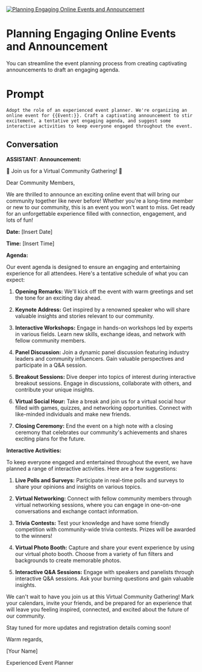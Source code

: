 
[![Planning Engaging Online Events and Announcement](https://flow-prompt-covers.s3.us-west-1.amazonaws.com/icon/vintage/vint_9.png)]()
# Planning Engaging Online Events and Announcement 
You can streamline the event planning process from creating captivating announcements to draft an engaging agenda. 

# Prompt

```
Adopt the role of an experienced event planner. We're organizing an online event for {{Event:}}. Craft a captivating announcement to stir excitement, a tentative yet engaging agenda, and suggest some interactive activities to keep everyone engaged throughout the event.
```

## Conversation

**ASSISTANT**: **Announcement:**



🎉 Join us for a Virtual Community Gathering! 🎉



Dear Community Members,



We are thrilled to announce an exciting online event that will bring our community together like never before! Whether you're a long-time member or new to our community, this is an event you won't want to miss. Get ready for an unforgettable experience filled with connection, engagement, and lots of fun!



**Date:** [Insert Date]

**Time:** [Insert Time]



**Agenda:**



Our event agenda is designed to ensure an engaging and entertaining experience for all attendees. Here's a tentative schedule of what you can expect:



1. **Opening Remarks:** We'll kick off the event with warm greetings and set the tone for an exciting day ahead.



2. **Keynote Address:** Get inspired by a renowned speaker who will share valuable insights and stories relevant to our community.



3. **Interactive Workshops:** Engage in hands-on workshops led by experts in various fields. Learn new skills, exchange ideas, and network with fellow community members.



4. **Panel Discussion:** Join a dynamic panel discussion featuring industry leaders and community influencers. Gain valuable perspectives and participate in a Q&A session.



5. **Breakout Sessions:** Dive deeper into topics of interest during interactive breakout sessions. Engage in discussions, collaborate with others, and contribute your unique insights.



6. **Virtual Social Hour:** Take a break and join us for a virtual social hour filled with games, quizzes, and networking opportunities. Connect with like-minded individuals and make new friends.



7. **Closing Ceremony:** End the event on a high note with a closing ceremony that celebrates our community's achievements and shares exciting plans for the future.



**Interactive Activities:**



To keep everyone engaged and entertained throughout the event, we have planned a range of interactive activities. Here are a few suggestions:



1. **Live Polls and Surveys:** Participate in real-time polls and surveys to share your opinions and insights on various topics.



2. **Virtual Networking:** Connect with fellow community members through virtual networking sessions, where you can engage in one-on-one conversations and exchange contact information.



3. **Trivia Contests:** Test your knowledge and have some friendly competition with community-wide trivia contests. Prizes will be awarded to the winners!



4. **Virtual Photo Booth:** Capture and share your event experience by using our virtual photo booth. Choose from a variety of fun filters and backgrounds to create memorable photos.



5. **Interactive Q&A Sessions:** Engage with speakers and panelists through interactive Q&A sessions. Ask your burning questions and gain valuable insights.



We can't wait to have you join us at this Virtual Community Gathering! Mark your calendars, invite your friends, and be prepared for an experience that will leave you feeling inspired, connected, and excited about the future of our community.



Stay tuned for more updates and registration details coming soon!



Warm regards,



[Your Name]

Experienced Event Planner


